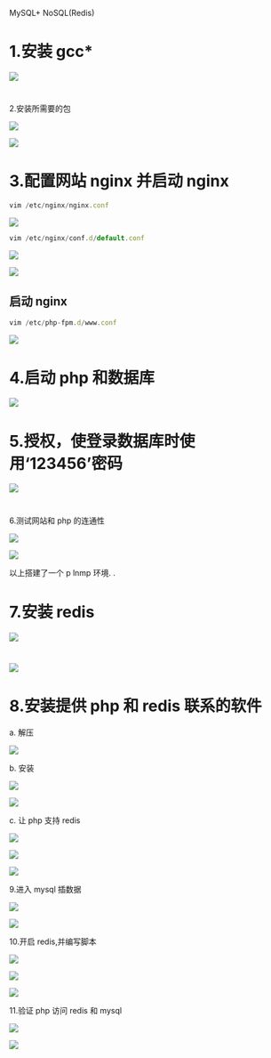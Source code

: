 MySQL+ NoSQL(Redis)


# 1.安装 gcc*

![](images/WEBRESOURCE7eab676eda725d2f5bcf15639f747c79截图.png)

# 


2.安装所需要的包

![](images/WEBRESOURCE26d84ea7f975753999deca1f16514883截图.png)






![](images/WEBRESOURCE09db4ecdab9bb627f847f5e4277ed88e截图.png)



# 3.配置网站 nginx 并启动 nginx


```javascript
vim /etc/nginx/nginx.conf
```



![](images/WEBRESOURCE6a131fbca85ef585628d800011c0e34c截图.png)



```javascript
vim /etc/nginx/conf.d/default.conf
```



![](images/WEBRESOURCE0507dbde70e8b0dd589cbe0fbf262916截图.png)



![](images/WEBRESOURCEdccb44a2485df5d4dd2aeaec3e9c33ac截图.png)



## 启动 nginx


```javascript
vim /etc/php-fpm.d/www.conf
```



![](images/WEBRESOURCE45d3be677c790e59a5382f684bab83d1截图.png)



# 4.启动 php 和数据库

![](images/WEBRESOURCEac1ed8ed4af68e548a97879c528ef97d截图.png)

# 




# 5.授权，使登录数据库时使用‘123456’密码

![](images/WEBRESOURCE6479d76ce6a7847dc4338254d0cdd12e截图.png)

# 


6.测试网站和 php 的连通性

![](images/WEBRESOURCE47114fdb2cdb9056b66764d02ae84645截图.png)






![](images/WEBRESOURCE63812e2580a5185207bce042d1ac11e5截图.png)

以上搭建了一个 p lnmp 环境. .




# 7.安装 redis

![](images/WEBRESOURCE078af9ee3338e03d7d98659815adddde截图.png)

# 




![](images/WEBRESOURCE94863e4a0743197fb7004ec4a38f4b3b截图.png)



# 8.安装提供 php 和 redis 联系的软件


a. 解压

![](images/WEBRESOURCE844a9008d7921b76d07bf17dd32f7cff截图.png)




b. 安装

![](images/WEBRESOURCE23ffea47223968f7f7b8a0515b342b94截图.png)






![](images/WEBRESOURCEd48ee63b1a3e33461ebe20375d4f3f67截图.png)

c. 让 php 支持 redis

![](images/WEBRESOURCE9f6f09828e5ef514e11a8edd857f68f3截图.png)






![](images/WEBRESOURCEeb6e844c824a6c5be41eb664a1e62a2e截图.png)



![](images/WEBRESOURCEb3d40362c1e929ece7238aad6f3280b6截图.png)

9.进入 mysql 插数据

![](images/WEBRESOURCE8f810df3f8bf964471cfe2a66d7d43c2截图.png)






![](images/WEBRESOURCE9e5863dbca70b228a20ca815d14ec597截图.png)

10.开启 redis,并编写脚本

![](images/WEBRESOURCE58a9305f46b6bf8384ca6b4642477fa8截图.png)






![](images/WEBRESOURCEb3f0495c6309cec4318743ef6f801c44截图.png)



![](images/WEBRESOURCE774cfb0665469488c5380d7fe354d2c9截图.png)

11.验证 php 访问 redis 和 mysql

![](images/WEBRESOURCEe279ae1a84c0f5737e60c1872ca8ca39截图.png)






![](images/WEBRESOURCE59f3f826453c48dfbccc30c9812bd179截图.png)

